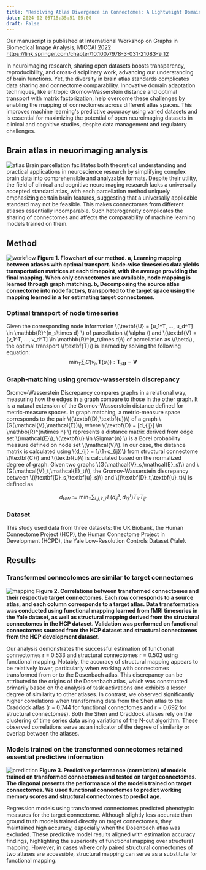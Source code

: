 ```yaml
---
title: "Resolving Atlas Divergence in Connectomes: A Lightweight Domain Adaptation Approach Using Optimal Transport"
date: 2024-02-05T15:35:51-05:00
draft: False
---
```


Our manuscript is published at International Workshop on Graphs in Biomedical Image Analysis, MICCAI 2022 https://link.springer.com/chapter/10.1007/978-3-031-21083-9_12

In neuroimaging research, sharing open datasets boosts transparency, reproducibility, and cross-disciplinary work, advancing our understanding of brain functions. Yet, the diversity in brain atlas standards complicates data sharing and connectome comparability. Innovative domain adaptation techniques, like entropic Gromov-Wasserstein distance and optimal transport with matrix factorization, help overcome these challenges by enabling the mapping of connectomes across different atlas spaces. This improves machine learning's predictive accuracy using varied datasets and is essential for maximizing the potential of open neuroimaging datasets in clinical and cognitive studies, despite data management and regulatory challenges.

## Brain atlas in neuorimaging analysis
![atlas](/img/atlas.gif)
Brain parcellation facilitates both theoretical understanding and practical applications in neuroscience research by simplifying complex brain data into comprehensible and analyzable formats. Despite their utility, the field of clinical and cognitive neuroimaging research lacks a universally accepted standard atlas, with each parcellation method uniquely emphasizing certain brain features, suggesting that a universally applicable standard may not be feasible. This makes connectomes from different atlases essentially incomparable. Such heterogeneity complicates the sharing of connectomes and affects the comparability of machine learning models trained on them. 

## Method
![workflow](/img/flowchart.png)
**Figure 1. Flowchart of our method. a, Learning mapping between atlases with optimal transport. Node-wise timeseries data yields transportation matrices at each timepoint, with the average providing the final mapping. When only connectomes are available, node mapping is learned through graph matching. b, Decomposing the source atlas connectome into node factors, transported to the target space using the mapping learned in a for estimating target connectomes.**

### Optimal transport of node timeseries
Given the corresponding node information \\(\textbf{U} = [u_1^T, ..., u_d^T] \in \mathbb{R}^{n_s\times d} \\) of parcellation \\( \alpha \\)
and \\(\textbf{V} = [v_1^T, ..., v_d^T] \in \mathbb{R}^{n_t\times d}\\) of parcellation as \\(\beta\\), the optimal transport \\(\textbf{T}\\) is learned by solving the following equation: 
$$ 
\min_T \sum_i C(v_i,\textbf{T}(u_i)):\textbf{T}_{\sharp \textbf{U}} = \textbf{V}
$$


### Graph-matching using gromov-wasserstein discrepancy
Gromov-Wasserstein Discrepancy compares graphs in a relational way, measuring how the edges in a graph compare to those in the other graph. It is a natural extension of the Gromov-Wasserstein distance defined for metric-measure spaces.
In graph matching, a metric-measure space corresponds to the pair \\((\textbf{D},\textbf{u})\\) of a graph \\(G(\mathcal{V},\mathcal{E})\\), where \\(\textbf{D} = [d_{ij}] \in  \mathbb{R}^{n\times n} \\)  represents a distance matrix derived from edge set \\(\mathcal{E}\\), \\(\textbf{u} \in \Sigma^{n} \\) is a Borel probability measure defined on node set \\(\mathcal{V}\\). In our case, the distance matrix is calculated using \\(d_{ij} = 1/(1+c_{ij})\\) from structural connectome \\(\textbf{C}\\) and \\(\textbf{u}\\) is calculated based on the normalized degree of graph. Given two graphs \\(G(\mathcal{V}_s,\mathcal{E}_s)\\) and \\(G(\mathcal{V}_t,\mathcal{E}_t)\\), the Gromov-Wasserstein discrepancy between \\((\textbf{D}_s,\textbf{u}_s)\\) and \\((\textbf{D}_t,\textbf{u}_t)\\) is defined as 

$$
d_{GW} := \min_{\textbf{T}} \sum_{i,j,i',j'} L(d^s_{ij},d^t_{i'j'})T_{ii'}T_{jj'} 
$$

### Dataset
This study used data from three datasets: the UK Biobank, the Human Connectome Project (HCP), the Human Connectome Project in Development (HCPD), the Yale Low-Resolution Controls Dataset (Yale).

## Results
### Transformed connectomes are similar to target connectomes
![mapping](/img/mapping.png)
**Figure 2. Correlations between transformed connectomes and their respective target connectomes. Each row corresponds to a source atlas, and each column corresponds to a target atlas. Data transformation was conducted using functional mapping learned from fMRI timeseries in the Yale dataset, as well as structural mapping derived from the structural connectomes in the HCP dataset. Validation was performed on functional connectomes sourced from the HCP dataset and structural connectomes from the HCP development dataset.**

Our analysis demonstrates the successful estimation of functional connectomes r = 0.533 and structural connectomes r = 0.502 using functional mapping. Notably, the accuracy of structural mapping appears to be relatively lower, particularly when working with connectomes transformed from or to the Dosenbach atlas. This discrepancy can be attributed to the origins of the Dosenbach atlas, which was constructed primarily based on the analysis of task activations and exhibits a lesser degree of similarity to other atlases. In contrast, we observed significantly higher correlations when transforming data from the Shen atlas to the Craddock atlas (r = 0.744 for functional connectomes and r = 0.692 for structural connectomes). Both the Shen and Craddock atlases rely on the clustering of time series data using variations of the N-cut algorithm. These observed correlations serve as an indicator of the degree of similarity or overlap between the atlases.

### Models trained on the transformed connectomes retained essential predictive information
![prediction](/img/prediction.png)
**Figure 3. Predictive performance (correlation) of models trained on transformed connectomes and tested on target connectomes. The diagonal presents the performance of the models trained on target connectomes. We used functional connectomes to predict working memory scores and structural connectomes to predict age.**

Regression models using transformed connectomes predicted phenotypic measures for the target connectome. Although slightly less accurate than ground truth models trained directly on target connectomes, they maintained high accuracy, especially when the Dosenbach atlas was excluded. These predictive model results aligned with estimation accuracy findings, highlighting the superiority of functional mapping over structural mapping. However, in cases where only paired structural connectomes of two atlases are accessible, structural mapping can serve as a substitute for functional mapping.



